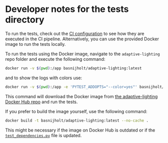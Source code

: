 # Developer notes for the tests directory

To run the tests, check out the [CI configuration](../.github/workflows/pytest.yml) to see how they are executed in the CI pipeline.
Alternatively, you can use the provided Docker image to run the tests locally.

To run the tests using the Docker image, navigate to the `adaptive-lighting` repo folder and execute the following command:

```bash
docker run -v $(pwd):/app basnijholt/adaptive-lighting:latest
```

and to show the logs with colors use:

```bash
docker run -v $(pwd):/app -e 'PYTEST_ADDOPTS="--color=yes"' basnijholt/adaptive-lighting:latest
```

This command will download the Docker image from [the adaptive-lighting Docker Hub repo]((https://hub.docker.com/r/basnijholt/adaptive-lighting)) and run the tests.

If you prefer to build the image yourself, use the following command:

```bash
docker build -t basnijholt/adaptive-lighting:latest --no-cache .
```

This might be necessary if the image on Docker Hub is outdated or if the [`test_dependencies.py`](../test_dependencies.py) file is updated.
